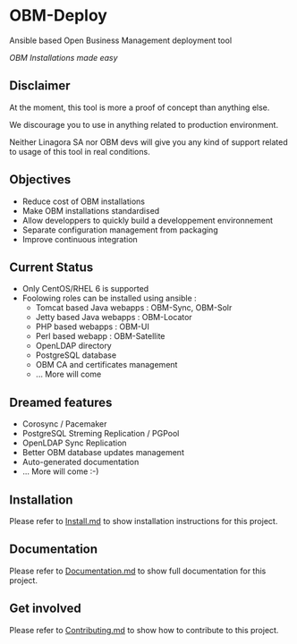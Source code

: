 OBM-Deploy
==========

Ansible based Open Business Management deployment tool

 _OBM Installations made easy_

Disclaimer
----------

At the moment, this tool is more a proof of concept than anything else.

We discourage you to use in anything related to production environment.

Neither Linagora SA nor OBM devs will give you any kind of support
related to usage of this tool in real conditions.

Objectives
----------

 * Reduce cost of OBM installations
 * Make OBM installations standardised
 * Allow developpers to quickly build a developpement environnement
 * Separate configuration management from packaging
 * Improve continuous integration

Current Status
--------------

 * Only CentOS/RHEL 6 is supported
 * Foolowing roles can be installed using ansible :
    - Tomcat based Java webapps : OBM-Sync, OBM-Solr
    - Jetty based Java webapps : OBM-Locator
    - PHP based webapps : OBM-UI
    - Perl based webapp : OBM-Satellite
    - OpenLDAP directory
    - PostgreSQL database
    - OBM CA and certificates management
    - ... More will come

Dreamed features
----------------

 * Corosync / Pacemaker
 * PostgreSQL Streming Replication / PGPool
 * OpenLDAP Sync Replication
 * Better OBM database updates management
 * Auto-generated documentation
 * ... More will come :-)

Installation
------------

Please refer to [Install.md] to show installation instructions for this project.

Documentation
-------------

Please refer to [Documentation.md] to show full documentation for this project.

Get involved
------------

Please refer to [Contributing.md] to show how to contribute to this project.

[Install.md]: https://github.com/linagora/obm-deploy/blob/master/INSTALL.md "Install.md"
[Documentation.md]: https://github.com/linagora/obm-deploy/blob/master/DOCUMENTATION.md "Documentation.md"
[Contributing.md]: https://github.com/linagora/obm-deploy/blob/master/CONTRIBUTING.md "Contributing.md"

